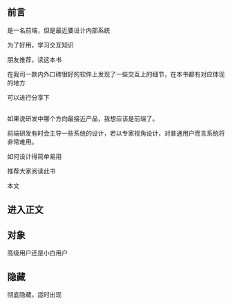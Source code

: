 ## 前言

是一名前端，但是最近要设计内部系统

为了好用，学习交互知识

朋友推荐，读这本书

在我司一款内外口碑很好的软件上发现了一些交互上的细节，在本书都有对应体现的地方

可以进行分享下

## 



如果说研发中哪个方向最接近产品，我想应该是前端了。

前端研发有时会主导一些系统的设计，若以专家视角设计，对普通用户而言系统将非常难用。

如何设计得简单易用

推荐大家阅读此书

本文

## 进入正文

## 对象

高级用户还是小白用户

## 隐藏

彻底隐藏，适时出现